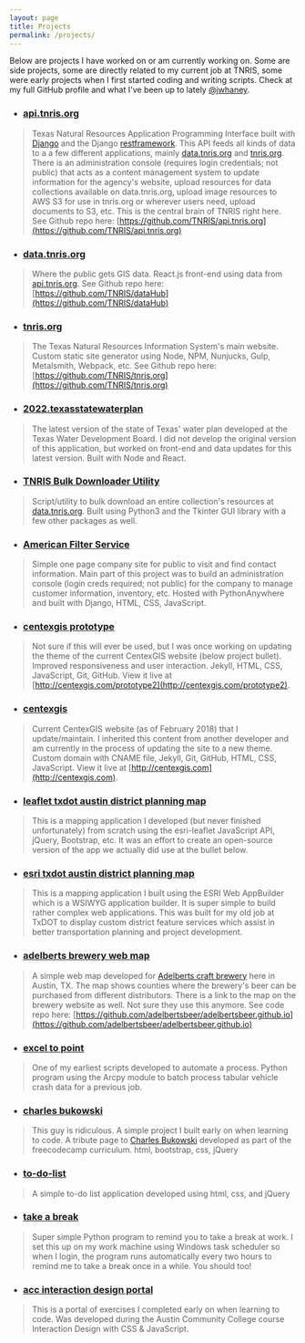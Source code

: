 ```yaml
---
layout: page
title: Projects
permalink: /projects/
---
```


Below are projects I have worked on or am currently working on. Some are side projects, some are directly related to my current job at TNRIS, some were early projects when I first started coding and writing scripts. Check at my full GitHub profile and what I've been up to lately [@jwhaney](https://github.com/jwhaney).

- ### [api.tnris.org](https://api.tnris.org/api/v1)
> Texas Natural Resources Application Programming Interface built with [Django](https://www.djangoproject.com/) and the Django [restframework](https://www.django-rest-framework.org/). This API feeds all kinds of data to a a few different applications, mainly [data.tnris.org](https://data.tnris.org) and [tnris.org](https://tnris.org). There is an administration console (requires login credentials; not public) that acts as a content management system to update information for the agency's website, upload resources for data collections available on data.tnris.org, upload image resources to AWS S3 for use in tnris.org or wherever users need, upload documents to S3, etc. This is the central brain of TNRIS right here. See Github repo here: [https://github.com/TNRIS/api.tnris.org](https://github.com/TNRIS/api.tnris.org)

- ### [data.tnris.org](https://data.tnris.org/)
> Where the public gets GIS data. React.js front-end using data from [api.tnris.org](https://api.tnris.org). See Github repo here: [https://github.com/TNRIS/dataHub](https://github.com/TNRIS/dataHub)

- ### [tnris.org](https://tnris.org)
> The Texas Natural Resources Information System's main website. Custom static site generator using Node, NPM, Nunjucks, Gulp, Metalsmith, Webpack, etc. See Github repo here: [https://github.com/TNRIS/tnris.org](https://github.com/TNRIS/tnris.org)

- ### [2022.texasstatewaterplan](https://2022.texasstatewaterplan.org/)
> The latest version of the state of Texas' water plan developed at the Texas Water Development Board. I did not develop the original version of this application, but worked on front-end and data updates for this latest version. Built with Node and React.

- ### [TNRIS Bulk Downloader Utility](https://github.com/jwhaney/bulk-downloader)
> Script/utility to bulk download an entire collection's resources at [data.tnris.org](https://data.tnris.org). Built using Python3 and the Tkinter GUI library with a few other packages as well.

- ### [American Filter Service](https://www.americanfilterservice.com/)
> Simple one page company site for public to visit and find contact information. Main part of this project was to build an administration console (login creds required; not public) for the company to manage customer information, inventory, etc. Hosted with PythonAnywhere and built with Django, HTML, CSS, JavaScript.

- ### [centexgis prototype](https://github.com/centexgis/prototype2)
> Not sure if this will ever be used, but I was once working on updating the theme of the current CentexGIS website (below project bullet). Improved responsiveness and user interaction. Jekyll, HTML, CSS, JavaScript, Git, GitHub. View it live at [http://centexgis.com/prototype2](http://centexgis.com/prototype2).

- ### [centexgis](https://github.com/centexgis/centexgis.github.io)
> Current CentexGIS website (as of February 2018) that I update/maintain. I inherited this content from another developer and am currently in the process of updating the site to a new theme. Custom domain with CNAME file, Jekyll, Git, GitHub, HTML, CSS, JavaScript. View it live at [http://centexgis.com](http://centexgis.com).

- ### [leaflet txdot austin district planning map](https://jwhaney.github.io/planning-map)
> This is a mapping application I developed (but never finished unfortunately) from scratch using the esri-leaflet JavaScript API, jQuery, Bootstrap, etc. It was an effort to create an open-source version of the app we actually did use at the bullet below.

- ### [esri txdot austin district planning map](https://txdot.maps.arcgis.com/apps/webappviewer/index.html?id=a13a2f06aaf242c5807abb33eb36a3f1)
> This is a mapping application I built using the ESRI Web AppBuilder which is a WSIWYG application builder. It is super simple to build rather complex web applications. This was built for my old job at TxDOT to display custom district feature services which assist in better transportation planning and project development.

- ### [adelberts brewery web map](https://adelbertsbeer.github.io/)
> A simple web map developed for [Adelberts craft brewery](http://adelbertsbeer.com) here in Austin, TX. The map shows counties where the brewery's beer can be purchased from different distributors. There is a link to the map on the brewery website as well. Not sure they use this anymore. See code repo here: [https://github.com/adelbertsbeer/adelbertsbeer.github.io](https://github.com/adelbertsbeer/adelbertsbeer.github.io)

- ### [excel to point](https://github.com/jwhaney/exc-to-pt)
> One of my earliest scripts developed to automate a process. Python program using the Arcpy module to batch process tabular vehicle crash data for a previous job.

- ### [charles bukowski](https://jwhaney.github.io/cbukowski)
> This guy is ridiculous. A simple project I built early on when learning to code. A tribute page to [Charles Bukowski](https://en.wikipedia.org/wiki/Charles_Bukowski) developed as part of the freecodecamp curriculum. html, bootstrap, css, jQuery

- ### [to-do-list](https://jwhaney.github.io/to-do-list)
> A simple to-do list application developed using html, css, and jQuery

- ### [take a break](https://github.com/jwhaney/take-a-break)
> Super simple Python program to remind you to take a break at work. I set this up on my work machine using Windows task scheduler so when I login, the program runs automatically every two hours to remind me to take a break once in a while. You should too!

- ### [acc interaction design portal](https://jwhaney.github.io/acc-interaction-design)
> This is a portal of exercises I completed early on when learning to code. Was developed during the Austin Community College course Interaction Design with CSS & JavaScript.
